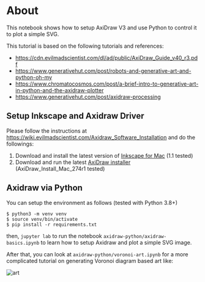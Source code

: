 # About
This notebook shows how to setup AxiDraw V3 and use Python to control it to plot a simple SVG.

This tutorial is based on the following tutorials and references:

- https://cdn.evilmadscientist.com/dl/ad/public/AxiDraw_Guide_v40_r3.pdf
- https://www.generativehut.com/post/robots-and-generative-art-and-python-oh-my
- https://www.chromatocosmos.com/post/a-brief-intro-to-generative-art-in-python-and-the-axidraw-plotter
- https://www.generativehut.com/post/axidraw-processing

## Setup Inkscape and Axidraw Driver

Please follow the instructions at https://wiki.evilmadscientist.com/Axidraw_Software_Installation and do the followings:

1. Download and install the latest version of [Inkscape for Mac](https://inkscape.org/) (1.1 tested)
2. Download and run the latest [AxiDraw installer](https://wiki.evilmadscientist.com/Axidraw_Software_Installation) (AxiDraw_Install_Mac_274r1 tested)

## Axidraw via Python

You can setup the environment as follows (tested with Python 3.8+)

```
$ python3 -m venv venv
$ source venv/bin/activate
$ pip install -r requirements.txt
```
then, `jupyter lab` to run the notebook `axidraw-python/axidraw-basics.ipynb` to learn how to setup Axidraw and plot a simple SVG image.

After that, you can look at `axidraw-python/voronoi-art.ipynb` for a more complicated tutorial on generating Voronoi diagram based art like:

![art](https://user-images.githubusercontent.com/595772/127227945-6e172864-345a-4e63-a977-64466acfba5a.png)






